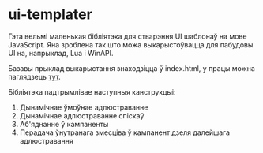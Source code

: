 # ui-templater
Гэта вельмі маленькая бібліятэка для стварэння UI шаблонаў на мове JavaScript. Яна зроблена так што можа выкарыстоўвацца для пабудовы UI на, напрыклад, Lua і WinAPI.

Базавы прыклад выкарыстання знаходзіцца ў index.html, у працы можна паглядзець [тут](https://alexey1994.github.io/ui-templater/).

Бібліятэка падтрымлівае наступныя канструкцыі:
1. Дынамічнае ўмоўнае адлюстраванне
2. Дынамічнае адлюстраванне спіскаў
3. Аб'яднанне ў кампаненты
4. Перадача ўнутранага змесціва ў кампанент дзеля далейшага адлюстравання
